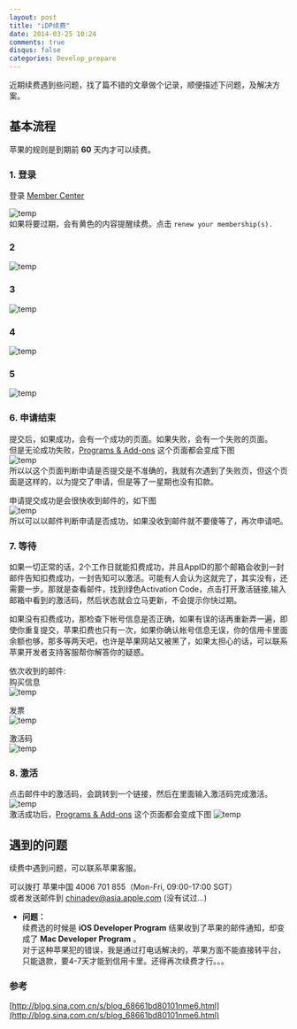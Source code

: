 ```yaml
---
layout: post
title: "iDP续费"
date: 2014-03-25 10:24
comments: true
disqus: false
categories: Develop_prepare
---
```

近期续费遇到些问题，找了篇不错的文章做个记录，顺便描述下问题，及解决方案。

## 基本流程
苹果的规则是到期前 **60** 天内才可以续费。
### 1. 登录
登录 [Member Center]   
<!-- more -->   
![temp](/images/2014/03/25/01.png)   
如果将要过期，会有黄色的内容提醒续费。点击 `renew your membership(s).`
### 2 
![temp](/images/2014/03/25/02.png)
### 3 
![temp](/images/2014/03/25/03.png)
### 4 
![temp](/images/2014/03/25/04.png)
### 5 
![temp](/images/2014/03/25/05.png)
### 6. 申请结束
提交后，如果成功，会有一个成功的页面。如果失败，会有一个失败的页面。   
但是无论成功失败，[Programs & Add-ons] 这个页面都会变成下图   
![temp](/images/2014/03/25/06.png)   
所以以这个页面判断申请是否提交是不准确的，我就有次遇到了失败页，但这个页面是这样的，以为提交了申请，但是等了一星期也没有扣款。   

申请提交成功是会很快收到邮件的，如下图   
![temp](/images/2014/03/25/07.png)  
所以可以以邮件判断申请是否成功，如果没收到邮件就不要傻等了，再次申请吧。
### 7. 等待
如果一切正常的话，2个工作日就能扣费成功，并且AppID的那个邮箱会收到一封邮件告知扣费成功，一封告知可以激活。可能有人会认为这就完了，其实没有，还需要一步。那就是查看邮件，找到绿色Activation Code，点击打开激活链接,输入邮箱中看到的激活码，然后状态就会立马更新，不会提示你快过期。    

如果没有扣费成功，那检查下帐号信息是否正确，如果有误的话再重新弄一遍，即使你重复提交，苹果扣费也只有一次，如果你确认帐号信息无误，你的信用卡里面余额也够，那多等两天吧，也许是苹果网站又被黑了，如果太担心的话，可以联系苹果开发者支持客服帮你解答你的疑惑。

依次收到的邮件:  
购买信息    
![temp](/images/2014/03/25/08.png) 

发票    
![temp](/images/2014/03/25/09.png) 

激活码    
![temp](/images/2014/03/25/10.png)

### 8. 激活
点击邮件中的激活码，会跳转到一个链接，然后在里面输入激活码完成激活。   
![temp](/images/2014/03/25/11.png)   
激活成功后，[Programs & Add-ons] 这个页面都会变成下图 
![temp](/images/2014/03/25/12.png)

## 遇到的问题
续费中遇到问题，可以联系苹果客服。   

可以拨打 苹果中国 4006 701 855（Mon-Fri, 09:00-17:00 SGT）   
或者发送邮件到 <chinadev@asia.apple.com> (没有试过...) 

* **问题：**   
续费选的时候是 **iOS Developer Program** 结果收到了苹果的邮件通知，却变成了 **Mac Developer Program** 。    
对于这种苹果犯的错误，我是通过打电话解决的，苹果方面不能直接转平台，只能退款，要4-7天才能到信用卡里。还得再次续费才行。。。 

### 参考
[http://blog.sina.com.cn/s/blog_68661bd80101nme6.html](http://blog.sina.com.cn/s/blog_68661bd80101nme6.html)


[Member Center]:https://developer.apple.com/membercenter/index.action
[Programs & Add-ons]: https://developer.apple.com/membercenter/index.action#progSummary